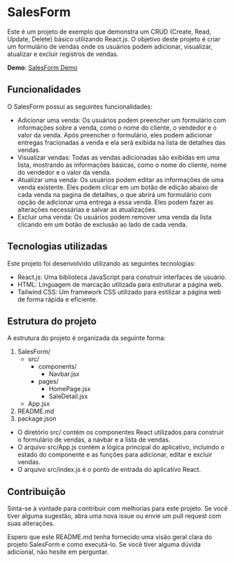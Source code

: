 # SalesForm

Este é um projeto de exemplo que demonstra um CRUD (Create, Read, Update, Delete) básico utilizando React.js. O objetivo deste projeto é criar um formulário de vendas onde os usuários podem adicionar, visualizar, atualizar e excluir registros de vendas.

**Demo**: [SalesForm Demo](https://salesform.netlify.app/)

## Funcionalidades

O SalesForm possui as seguintes funcionalidades:

- Adicionar uma venda: Os usuários podem preencher um formulário com informações sobre a venda, como o nome do cliente, o vendedor e o valor da venda. Após preencher o formulário, eles podem adicionar entregas fracionadas a venda e ela será exibida na lista de detalhes das vendas.
- Visualizar vendas: Todas as vendas adicionadas são exibidas em uma lista, mostrando as informações básicas, como o nome do cliente, nome do vendedor e o valor da venda.
- Atualizar uma venda: Os usuários podem editar as informações de uma venda existente. Eles podem clicar em um botão de edição abaixo de cada venda na pagina de detalhes, o que abrirá um formulário com opção de adicionar uma entrega a essa venda. Eles podem fazer as alterações necessárias e salvar as atualizações.
- Excluir uma venda: Os usuários podem remover uma venda da lista clicando em um botão de exclusão ao lado de cada venda.

## Tecnologias utilizadas

Este projeto foi desenvolvido utilizando as seguintes tecnologias:

- React.js: Uma biblioteca JavaScript para construir interfaces de usuário.
- HTML: Linguagem de marcação utilizada para estruturar a página web.
- Tailwind CSS: Um framework CSS utilizado para estilizar a página web de forma rápida e eficiente.

## Estrutura do projeto

A estrutura do projeto é organizada da seguinte forma:

1. SalesForm/
   - src/
     - components/
       - Navbar.jsx
     - pages/
       - HomePage.jsx
       - SaleDetail.jsx
   - App.jsx
2. README.md
3. package.json

- O diretório src/ contém os componentes React utilizados para construir o formulário de vendas, a navbar e a lista de vendas.
- O arquivo src/App.js contém a lógica principal do aplicativo, incluindo o estado do componente e as funções para adicionar, editar e excluir vendas.
- O arquivo src/index.js é o ponto de entrada do aplicativo React.

## Contribuição

Sinta-se à vontade para contribuir com melhorias para este projeto. Se você tiver alguma sugestão, abra uma nova issue ou envie um pull request com suas alterações.

Espero que este README.md tenha fornecido uma visão geral clara do projeto SalesForm e como executá-lo. Se você tiver alguma dúvida adicional, não hesite em perguntar.
